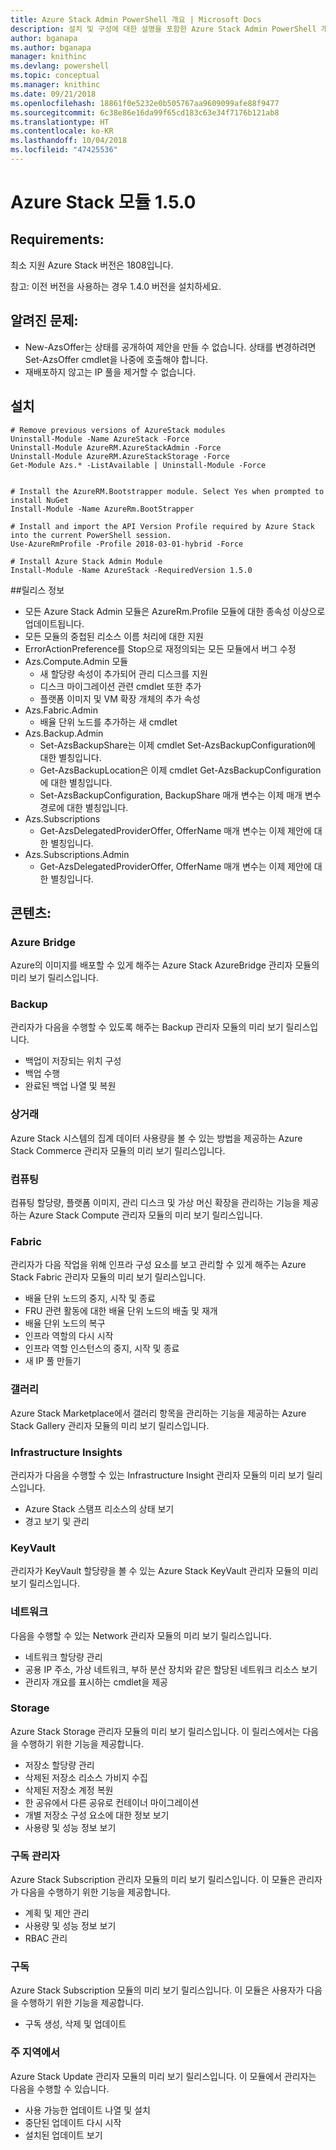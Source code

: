 ```yaml
---
title: Azure Stack Admin PowerShell 개요 | Microsoft Docs
description: 설치 및 구성에 대한 설명을 포함한 Azure Stack Admin PowerShell 개요입니다.
author: bganapa
ms.author: bganapa
manager: knithinc
ms.devlang: powershell
ms.topic: conceptual
ms.manager: knithinc
ms.date: 09/21/2018
ms.openlocfilehash: 18861f0e5232e0b505767aa9609099afe88f9477
ms.sourcegitcommit: 6c38e86e16da99f65cd183c63e34f7176b121ab8
ms.translationtype: HT
ms.contentlocale: ko-KR
ms.lasthandoff: 10/04/2018
ms.locfileid: "47425536"
---
```

# <a name="azure-stack-module-150"></a>Azure Stack 모듈 1.5.0

## <a name="requirements"></a>Requirements:
최소 지원 Azure Stack 버전은 1808입니다.

참고: 이전 버전을 사용하는 경우 1.4.0 버전을 설치하세요.

## <a name="known-issues"></a>알려진 문제:

- New-AzsOffer는 상태를 공개하여 제안을 만들 수 없습니다. 상태를 변경하려면 Set-AzsOffer cmdlet을 나중에 호출해야 합니다.
- 재배포하지 않고는 IP 풀을 제거할 수 없습니다.

## <a name="install"></a>설치
```
# Remove previous versions of AzureStack modules
Uninstall-Module -Name AzureStack -Force 
Uninstall-Module AzureRM.AzureStackAdmin -Force
Uninstall-Module AzureRM.AzureStackStorage -Force
Get-Module Azs.* -ListAvailable | Uninstall-Module -Force


# Install the AzureRM.Bootstrapper module. Select Yes when prompted to install NuGet
Install-Module -Name AzureRm.BootStrapper

# Install and import the API Version Profile required by Azure Stack into the current PowerShell session.
Use-AzureRmProfile -Profile 2018-03-01-hybrid -Force

# Install Azure Stack Admin Module
Install-Module -Name AzureStack -RequiredVersion 1.5.0
```

##<a name="release-notes"></a>릴리스 정보
* 모든 Azure Stack Admin 모듈은 AzureRm.Profile 모듈에 대한 종속성 이상으로 업데이트됩니다.
* 모든 모듈의 중첩된 리소스 이름 처리에 대한 지원
* ErrorActionPreference를 Stop으로 재정의되는 모든 모듈에서 버그 수정
* Azs.Compute.Admin 모듈
    * 새 할당량 속성이 추가되어 관리 디스크를 지원
    * 디스크 마이그레이션 관련 cmdlet 또한 추가
    * 플랫폼 이미지 및 VM 확장 개체의 추가 속성
* Azs.Fabric.Admin 
    * 배율 단위 노드를 추가하는 새 cmdlet
* Azs.Backup.Admin
    * Set-AzsBackupShare는 이제 cmdlet Set-AzsBackupConfiguration에 대한 별칭입니다.
    * Get-AzsBackupLocation은 이제 cmdlet Get-AzsBackupConfiguration에 대한 별칭입니다.
    * Set-AzsBackupConfiguration, BackupShare 매개 변수는 이제 매개 변수 경로에 대한 별칭입니다.
* Azs.Subscriptions
    * Get-AzsDelegatedProviderOffer, OfferName 매개 변수는 이제 제안에 대한 별칭입니다.
* Azs.Subscriptions.Admin
    * Get-AzsDelegatedProviderOffer, OfferName 매개 변수는 이제 제안에 대한 별칭입니다.

## <a name="content"></a>콘텐츠:
### <a name="azure-bridge"></a>Azure Bridge
Azure의 이미지를 배포할 수 있게 해주는 Azure Stack AzureBridge 관리자 모듈의 미리 보기 릴리스입니다.

### <a name="backup"></a>Backup
관리자가 다음을 수행할 수 있도록 해주는 Backup 관리자 모듈의 미리 보기 릴리스입니다.
- 백업이 저장되는 위치 구성
- 백업 수행
- 완료된 백업 나열 및 복원

### <a name="commerce"></a>상거래
Azure Stack 시스템의 집계 데이터 사용량을 볼 수 있는 방법을 제공하는 Azure Stack Commerce 관리자 모듈의 미리 보기 릴리스입니다.

### <a name="compute"></a>컴퓨팅
컴퓨팅 할당량, 플랫폼 이미지, 관리 디스크 및 가상 머신 확장을 관리하는 기능을 제공하는 Azure Stack Compute 관리자 모듈의 미리 보기 릴리스입니다.

### <a name="fabric"></a>Fabric
관리자가 다음 작업을 위해 인프라 구성 요소를 보고 관리할 수 있게 해주는 Azure Stack Fabric 관리자 모듈의 미리 보기 릴리스입니다.
- 배율 단위 노드의 중지, 시작 및 종료
- FRU 관련 활동에 대한 배율 단위 노드의 배출 및 재개
- 배율 단위 노드의 복구
- 인프라 역할의 다시 시작
- 인프라 역할 인스턴스의 중지, 시작 및 종료
- 새 IP 풀 만들기


### <a name="gallery"></a>갤러리
Azure Stack Marketplace에서 갤러리 항목을 관리하는 기능을 제공하는 Azure Stack Gallery 관리자 모듈의 미리 보기 릴리스입니다.

### <a name="infrastructure-insights"></a>Infrastructure Insights
관리자가 다음을 수행할 수 있는 Infrastructure Insight 관리자 모듈의 미리 보기 릴리스입니다.
- Azure Stack 스탬프 리소스의 상태 보기
- 경고 보기 및 관리

### <a name="keyvault"></a>KeyVault
관리자가 KeyVault 할당량을 볼 수 있는 Azure Stack KeyVault 관리자 모듈의 미리 보기 릴리스입니다.

### <a name="network"></a>네트워크
다음을 수행할 수 있는 Network 관리자 모듈의 미리 보기 릴리스입니다.
- 네트워크 할당량 관리
- 공용 IP 주소, 가상 네트워크, 부하 분산 장치와 같은 할당된 네트워크 리소스 보기
- 관리자 개요를 표시하는 cmdlet을 제공

### <a name="storage"></a>Storage
Azure Stack Storage 관리자 모듈의 미리 보기 릴리스입니다.  이 릴리스에서는 다음을 수행하기 위한 기능을 제공합니다.
- 저장소 할당량 관리
- 삭제된 저장소 리소스 가비지 수집
- 삭제된 저장소 계정 복원
- 한 공유에서 다른 공유로 컨테이너 마이그레이션
- 개별 저장소 구성 요소에 대한 정보 보기
- 사용량 및 성능 정보 보기

### <a name="subscription-admin"></a>구독 관리자
Azure Stack Subscription 관리자 모듈의 미리 보기 릴리스입니다.  이 모듈은 관리자가 다음을 수행하기 위한 기능을 제공합니다.
- 계획 및 제안 관리
- 사용량 및 성능 정보 보기
- RBAC 관리

### <a name="subscription"></a>구독
Azure Stack Subscription 모듈의 미리 보기 릴리스입니다.  이 모듈은 사용자가 다음을 수행하기 위한 기능을 제공합니다.
- 구독 생성, 삭제 및 업데이트

### <a name="update"></a>주 지역에서
Azure Stack Update 관리자 모듈의 미리 보기 릴리스입니다.  이 모듈에서 관리자는 다음을 수행할 수 있습니다.
- 사용 가능한 업데이트 나열 및 설치
- 중단된 업데이트 다시 시작
- 설치된 업데이트 보기
